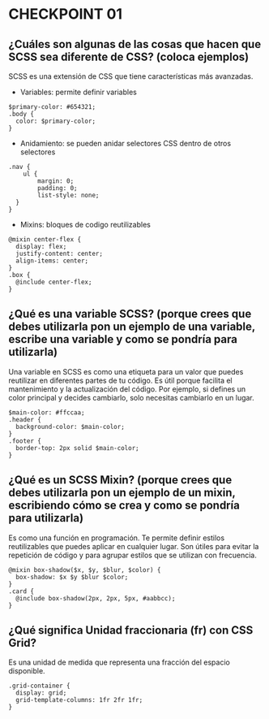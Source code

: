 # CHECKPOINT 01 

## ¿Cuáles son algunas de las cosas que hacen que SCSS sea diferente de CSS? (coloca ejemplos)
SCSS es una extensión de CSS que tiene características más avanzadas.

- Variables: permite definir variables 
```
$primary-color: #654321;
.body {
  color: $primary-color;
}
```

- Anidamiento: se pueden anidar selectores CSS dentro de otros selectores
```
.nav {
	ul {
		margin: 0;
		padding: 0;
		list-style: none;
  }
}
```

- Mixins: bloques de codigo reutilizables
```
@mixin center-flex {
  display: flex;
  justify-content: center;
  align-items: center;
}
.box {
  @include center-flex;
}
```

## ¿Qué es una variable SCSS? (porque crees que debes utilizarla pon un ejemplo de una variable, escribe una variable y como se pondría para utilizarla)
Una variable en SCSS es como una etiqueta para un valor que puedes reutilizar en diferentes partes de tu código. Es útil porque facilita el mantenimiento y la actualización del código. Por ejemplo, si defines un color principal y decides cambiarlo, solo necesitas cambiarlo en un lugar.
```
$main-color: #ffccaa;
.header {
  background-color: $main-color;
}
.footer {
  border-top: 2px solid $main-color;
}
```

## ¿Qué es un SCSS Mixin? (porque crees que debes utilizarla pon un ejemplo de un mixin, escribiendo cómo se crea y como se pondría para utilizarla)
Es como una función en programación. Te permite definir estilos reutilizables que puedes aplicar en cualquier lugar. Son útiles para evitar la repetición de código y para agrupar estilos que se utilizan con frecuencia.
```
@mixin box-shadow($x, $y, $blur, $color) {
  box-shadow: $x $y $blur $color;
}
.card {
  @include box-shadow(2px, 2px, 5px, #aabbcc);
}
```

## ¿Qué significa Unidad fraccionaria (fr) con CSS Grid?
Es una unidad de medida que representa una fracción del espacio disponible.
```
.grid-container {
  display: grid;
  grid-template-columns: 1fr 2fr 1fr;
}
```